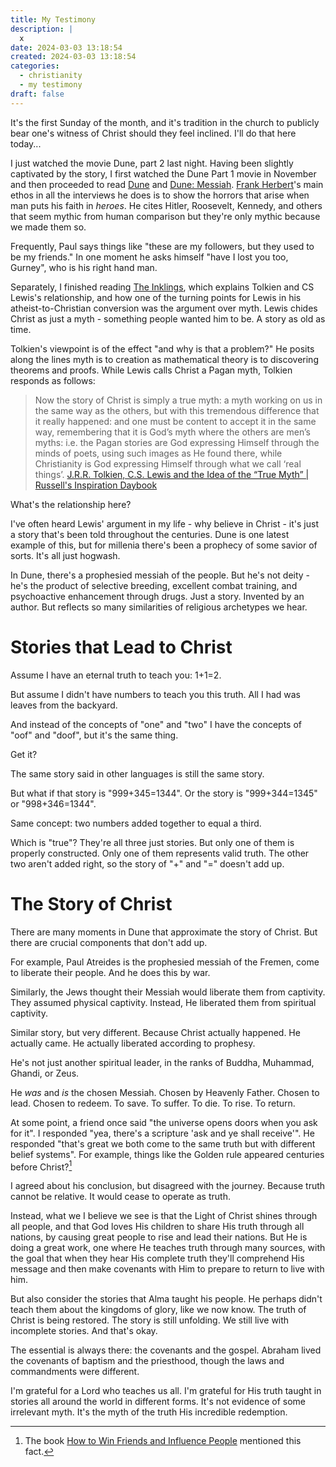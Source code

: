 ```yaml
---
title: My Testimony
description: |
  x
date: 2024-03-03 13:18:54
created: 2024-03-03 13:18:54
categories:
  - christianity
  - my testimony
draft: false
---
```

It's the first Sunday of the month, and it's tradition in the church to publicly bear one's witness of Christ should they feel inclined. I'll do that here today...

I just watched the movie Dune, part 2 last night. Having been slightly captivated by the story, I first watched the Dune Part 1 movie in November and then proceeded to read [Dune](../book-review/dune.md) and [Dune: Messiah](../book-review/dune-messiah.md). [Frank Herbert](../concepts/frank-herbert.md)'s main ethos in all the interviews he does is to show the horrors that arise when man puts his faith in *heroes*. He cites Hitler, Roosevelt, Kennedy, and others that seem mythic from human comparison but they're only mythic because we made them so. 

Frequently, Paul says things like "these are my followers, but they used to be my friends." In one moment he asks himself "have I lost you too, Gurney", who is his right hand man. 

Separately, I finished reading [The Inklings](../book-review/the-inklings.md), which explains Tolkien and CS Lewis's relationship, and how one of the turning points for Lewis in his atheist-to-Christian conversion was the argument over myth. Lewis chides Christ as just a myth - something people wanted him to be. A story as old as time. 

Tolkien's viewpoint is of the effect "and why is that a problem?" He posits along the lines myth is to creation as mathematical theory is to discovering theorems and proofs. While Lewis calls Christ a Pagan myth, Tolkien responds as follows:

> Now the story of Christ is simply a true myth: a myth working on us in the same way as the others, but with this tremendous difference that it really happened: and one must be content to accept it in the same way, remembering that it is God’s myth where the others are men’s myths: i.e. the Pagan stories are God expressing Himself through the minds of poets, using such images as He found there, while Christianity is God expressing Himself through what we call ‘real things’.
> [J.R.R. Tolkien, C.S. Lewis and the Idea of the “True Myth” | Russell's Inspiration Daybook](https://inspirationdaybook.wordpress.com/2018/06/11/j-r-r-tolkien-c-s-lewis-and-the-idea-of-the-true-myth/) 


What's the relationship here? 

I've often heard Lewis' argument in my life - why believe in Christ - it's just a story that's been told throughout the centuries. Dune is one latest example of this, but for millenia there's been a prophecy of some savior of sorts. It's all just hogwash. 

In Dune, there's a prophesied messiah of the people. But he's not deity - he's the product of selective breeding, excellent combat training, and psychoactive enhancement through drugs. Just a story. Invented by an author. But reflects so many similarities of religious archetypes we hear. 

# Stories that Lead to Christ

Assume I have an eternal truth to teach you: 1+1=2. 

But assume I didn't have numbers to teach you this truth. All I had was leaves from the backyard. 

And instead of the concepts of "one" and "two" I have the concepts of "oof" and "doof", but it's the same thing. 

Get it?

The same story said in other languages is still the same story. 

But what if that story is "999+345=1344". Or the story is "999+344=1345" or "998+346=1344".

Same concept: two numbers added together to equal a third. 

Which is "true"? They're all three just stories. But only one of them is properly constructed. Only one of them represents valid truth. The other two aren't added right, so the story of "+" and "=" doesn't add up. 

# The Story of Christ

There are many moments in Dune that approximate the story of Christ. But there are crucial components that don't add up. 

For example, Paul Atreides is the prophesied messiah of the Fremen, come to liberate their people. And he does this by war. 

Similarly, the Jews thought their Messiah would liberate them from captivity. They assumed physical captivity. Instead, He liberated them from spiritual captivity. 

Similar story, but very different. Because Christ actually happened. He actually came. He actually liberated according to prophesy. 

He's not just another spiritual leader, in the ranks of Buddha, Muhammad, Ghandi, or Zeus. 

He *was* and *is* the chosen Messiah. Chosen by Heavenly Father. Chosen to lead. Chosen to redeem. To save. To suffer. To die. To rise. To return. 

At some point, a friend once said "the universe opens doors when you ask for it". I responded "yea, there's a scripture 'ask and ye shall receive'". He responded "that's great we both come to the same truth but with different belief systems". For example, things like the Golden rule appeared centuries before Christ?[^1]

I agreed about his conclusion, but disagreed with the journey. Because truth cannot be relative. It would cease to operate as truth. 

Instead, what we I believe we see is that the Light of Christ shines through all people, and that God loves His children to share His truth through all nations, by causing great people to rise and lead their nations. But He is doing a great work, one where He teaches truth through many sources, with the goal that when they hear His complete truth they'll comprehend His message and then make covenants with Him to prepare to return to live with him. 

But also consider the stories that Alma taught his people. He perhaps didn't teach them about the kingdoms of glory, like we now know. The truth of Christ is being restored. The story is still unfolding. We still live with incomplete stories. And that's okay. 

The essential is always there: the covenants and the gospel. Abraham lived the covenants of baptism and the priesthood, though the laws and commandments were different. 

I'm grateful for a Lord who teaches us all. I'm grateful for His truth taught in stories all around the world in different forms. It's not evidence of some irrelevant myth. It's the myth of the truth His incredible redemption. 

[^1]: The book [How to Win Friends and Influence People](../book-review/how-to-win-friends-and-influence-people.md) mentioned this fact. 